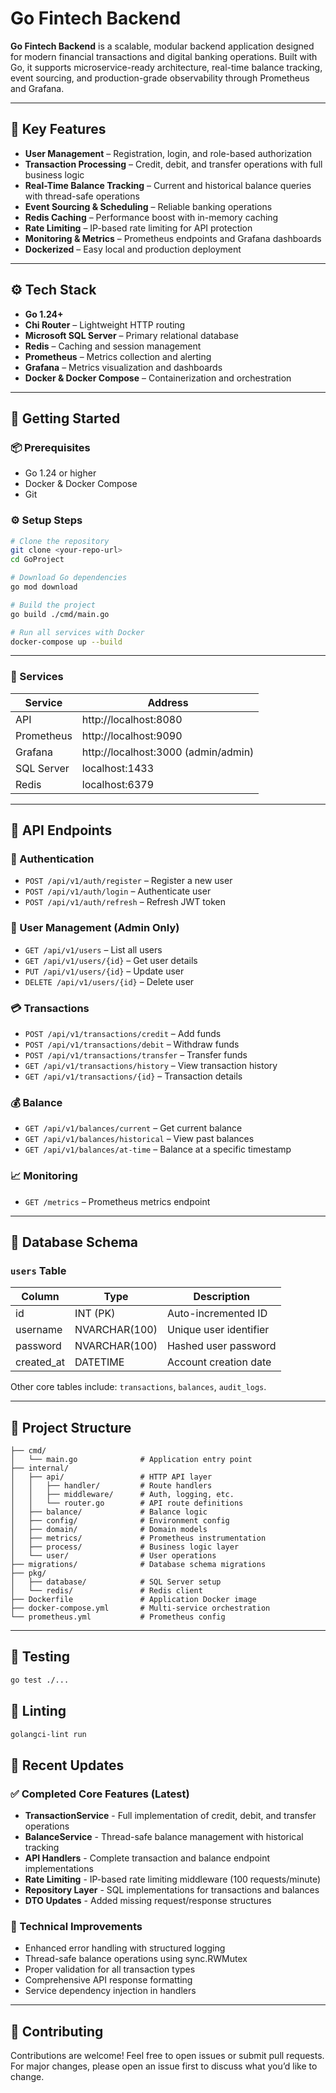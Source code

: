 # Go Fintech Backend

**Go Fintech Backend** is a scalable, modular backend application designed for modern financial transactions and digital banking operations. Built with Go, it supports microservice-ready architecture, real-time balance tracking, event sourcing, and production-grade observability through Prometheus and Grafana.

---

## 🔑 Key Features

- **User Management** – Registration, login, and role-based authorization
- **Transaction Processing** – Credit, debit, and transfer operations with full business logic
- **Real-Time Balance Tracking** – Current and historical balance queries with thread-safe operations
- **Event Sourcing & Scheduling** – Reliable banking operations
- **Redis Caching** – Performance boost with in-memory caching
- **Rate Limiting** – IP-based rate limiting for API protection
- **Monitoring & Metrics** – Prometheus endpoints and Grafana dashboards
- **Dockerized** – Easy local and production deployment

---

## ⚙️ Tech Stack

- **Go 1.24+**
- **Chi Router** – Lightweight HTTP routing
- **Microsoft SQL Server** – Primary relational database
- **Redis** – Caching and session management
- **Prometheus** – Metrics collection and alerting
- **Grafana** – Metrics visualization and dashboards
- **Docker & Docker Compose** – Containerization and orchestration

---

## 🚀 Getting Started

### 📦 Prerequisites

- Go 1.24 or higher
- Docker & Docker Compose
- Git

### ⚙️ Setup Steps

```bash
# Clone the repository
git clone <your-repo-url>
cd GoProject

# Download Go dependencies
go mod download

# Build the project
go build ./cmd/main.go

# Run all services with Docker
docker-compose up --build
```

---

### 🔌 Services
| Service      | Address                      |
|--------------|-----------------------------|
| API          | http://localhost:8080       |
| Prometheus   | http://localhost:9090       |
| Grafana      | http://localhost:3000 (admin/admin) |
| SQL Server   | localhost:1433              |
| Redis        | localhost:6379              |

---

## 📡 API Endpoints

### 🔐 Authentication
- `POST /api/v1/auth/register` – Register a new user
- `POST /api/v1/auth/login` – Authenticate user
- `POST /api/v1/auth/refresh` – Refresh JWT token

### 👤 User Management (Admin Only)
- `GET /api/v1/users` – List all users
- `GET /api/v1/users/{id}` – Get user details
- `PUT /api/v1/users/{id}` – Update user
- `DELETE /api/v1/users/{id}` – Delete user

### 💳 Transactions
- `POST /api/v1/transactions/credit` – Add funds
- `POST /api/v1/transactions/debit` – Withdraw funds
- `POST /api/v1/transactions/transfer` – Transfer funds
- `GET /api/v1/transactions/history` – View transaction history
- `GET /api/v1/transactions/{id}` – Transaction details

### 💰 Balance
- `GET /api/v1/balances/current` – Get current balance
- `GET /api/v1/balances/historical` – View past balances
- `GET /api/v1/balances/at-time` – Balance at a specific timestamp

### 📈 Monitoring
- `GET /metrics` – Prometheus metrics endpoint

---

## 🧱 Database Schema

### `users` Table
| Column      | Type           | Description             |
|-------------|----------------|-------------------------|
| id          | INT (PK)       | Auto-incremented ID     |
| username    | NVARCHAR(100)  | Unique user identifier  |
| password    | NVARCHAR(100)  | Hashed user password    |
| created_at  | DATETIME       | Account creation date   |

Other core tables include: `transactions`, `balances`, `audit_logs`.

---

## 📁 Project Structure
```
├── cmd/
│   └── main.go              # Application entry point
├── internal/
│   ├── api/                 # HTTP API layer
│   │   ├── handler/         # Route handlers
│   │   ├── middleware/      # Auth, logging, etc.
│   │   └── router.go        # API route definitions
│   ├── balance/             # Balance logic
│   ├── config/              # Environment config
│   ├── domain/              # Domain models
│   ├── metrics/             # Prometheus instrumentation
│   ├── process/             # Business logic layer
│   └── user/                # User operations
├── migrations/              # Database schema migrations
├── pkg/
│   ├── database/            # SQL Server setup
│   └── redis/               # Redis client
├── Dockerfile               # Application Docker image
├── docker-compose.yml       # Multi-service orchestration
└── prometheus.yml           # Prometheus config
```

---

## 🧪 Testing
```bash
go test ./...
```

## 🧹 Linting
```bash
golangci-lint run
```

## 🚀 Recent Updates

### ✅ Completed Core Features (Latest)
- **TransactionService** - Full implementation of credit, debit, and transfer operations
- **BalanceService** - Thread-safe balance management with historical tracking
- **API Handlers** - Complete transaction and balance endpoint implementations
- **Rate Limiting** - IP-based rate limiting middleware (100 requests/minute)
- **Repository Layer** - SQL implementations for transactions and balances
- **DTO Updates** - Added missing request/response structures

### 🔧 Technical Improvements
- Enhanced error handling with structured logging
- Thread-safe balance operations using sync.RWMutex
- Proper validation for all transaction types
- Comprehensive API response formatting
- Service dependency injection in handlers

---

## 🤝 Contributing
Contributions are welcome! Feel free to open issues or submit pull requests. For major changes, please open an issue first to discuss what you’d like to change.
